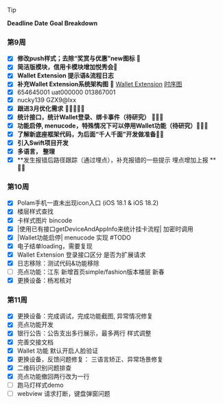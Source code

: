 
>[!tip]
>**Deadline Date**
>**Goal Breakdown**

### 第9周
- [x] **修改push样式；去除“奖赏与优惠”new图标**  
- [x] **简洁版模块，信用卡模块增加悦秀会**
- [x] **Wallet Extension 提示语&流程日志**
- [x] **补充Wallet Extension系统架构图**  [Wallet Extension](https://drive.google.com/file/d/1Kx-Gn-moqVNUAuhj7FuigXDV4Ubu3kuv/view?usp=sharing)    [时序图](https://drive.google.com/file/d/1J9yaO1zRSghvFzU2HYCdYgwu-3S7skHP/view?usp=sharing)
- [x] 654645001 uat000000   013867001   
- [x] nucky139 GZX9@lxx
- [x] **跟进3月优化需求** 
- [x] **统计接口，统计Wallet登录、绑卡事件（待研究）** 
- [x] **功能启停, menucode，特殊情况下可以停用Wallet功能（待研究）**
- [x] **了解新底座框架代码，为后面“千人千面”开发做准备**
- [x] **引入Swift项目开发**
- [x] **多语言， 整理**
- [x] **发生报错后路径跟踪（通过埋点），补充报错的一些提示 埋点增加上报 ** 

### 第10周

- [x] Polam手机一直未出现icon入口 (iOS 18.1 & iOS 18.2)
- [x] 楼层样式查找
- [x] 卡样式图片 bincode
- [x] |使用已有接口getDeviceAndAppInfo来统计挂卡流程| 加密时调用
- [x] |Wallet功能启停|  menucode 实现 #TODO
- [x] 电子结单loading，需要复现
- [x] Wallet Extension 登录接口区分 是否为扩展请求
- [x] 日志移除：测试代码&功能移除
- [ ] 亮点功能：江东 新增首页simple/fashion版本楼层 新春
- [x] 更换设备：杨凇核对

### 第11周

- [x] 更换设备：完成调试，完成功能截图, 异常情况修复
- [x] 亮点功能开发
- [x] 银行公告：公告支出多行展示，最多两行 样式调整
- [x] 完善交接文档
- [x] Wallet 功能 默认开启人脸验证
- [x] 更换设备，反馈问题修复： 三语言矫正、异常场景修复
- [x] 二维码识别问题排查
- [x] 亮点功能撤回两行改为一行
- [ ] 跑马灯样式demo
- [ ] webview 请求打断，键盘弹窗问题